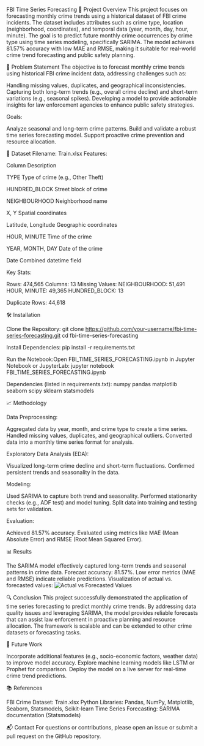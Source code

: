 FBI Time Series Forecasting
📌 Project Overview
This project focuses on forecasting monthly crime trends using a historical dataset of FBI crime incidents. The dataset includes attributes such as crime type, location (neighborhood, coordinates), and temporal data (year, month, day, hour, minute). The goal is to predict future monthly crime occurrences by crime type using time series modeling, specifically SARIMA. The model achieves 81.57% accuracy with low MAE and RMSE, making it suitable for real-world crime trend forecasting and public safety planning.

🚨 Problem Statement
The objective is to forecast monthly crime trends using historical FBI crime incident data, addressing challenges such as:

Handling missing values, duplicates, and geographical inconsistencies.
Capturing both long-term trends (e.g., overall crime decline) and short-term variations (e.g., seasonal spikes).
Developing a model to provide actionable insights for law enforcement agencies to enhance public safety strategies.

Goals:

Analyze seasonal and long-term crime patterns.
Build and validate a robust time series forecasting model.
Support proactive crime prevention and resource allocation.


📂 Dataset
Filename: Train.xlsx
Features:



Column
Description



TYPE
Type of crime (e.g., Other Theft)


HUNDRED_BLOCK
Street block of crime


NEIGHBOURHOOD
Neighborhood name


X, Y
Spatial coordinates


Latitude, Longitude
Geographic coordinates


HOUR, MINUTE
Time of the crime


YEAR, MONTH, DAY
Date of the crime


Date
Combined datetime field


Key Stats:

Rows: 474,565
Columns: 13
Missing Values:
NEIGHBOURHOOD: 51,491
HOUR, MINUTE: 49,365
HUNDRED_BLOCK: 13


Duplicate Rows: 44,618


🛠 Installation

Clone the Repository:
git clone https://github.com/your-username/fbi-time-series-forecasting.git
cd fbi-time-series-forecasting


Install Dependencies:
pip install -r requirements.txt


Run the Notebook:Open FBI_TIME_SERIES_FORECASTING.ipynb in Jupyter Notebook or JupyterLab:
jupyter notebook FBI_TIME_SERIES_FORECASTING.ipynb



Dependencies (listed in requirements.txt):
numpy
pandas
matplotlib
seaborn
scipy
sklearn
statsmodels


📈 Methodology

Data Preprocessing:

Aggregated data by year, month, and crime type to create a time series.
Handled missing values, duplicates, and geographical outliers.
Converted data into a monthly time series format for analysis.


Exploratory Data Analysis (EDA):

Visualized long-term crime decline and short-term fluctuations.
Confirmed persistent trends and seasonality in the data.


Modeling:

Used SARIMA to capture both trend and seasonality.
Performed stationarity checks (e.g., ADF test) and model tuning.
Split data into training and testing sets for validation.


Evaluation:

Achieved 81.57% accuracy.
Evaluated using metrics like MAE (Mean Absolute Error) and RMSE (Root Mean Squared Error).




📊 Results

The SARIMA model effectively captured long-term trends and seasonal patterns in crime data.
Forecast accuracy: 81.57%.
Low error metrics (MAE and RMSE) indicate reliable predictions.
Visualization of actual vs. forecasted values:
<img src="[images/actual_vs_forecasted.png](https://github.com/krishnaperumalla/FBI-Time-Series-Forecasting/blob/main/README.md)" alt="Actual vs Forecasted Values">


🔍 Conclusion
This project successfully demonstrated the application of time series forecasting to predict monthly crime trends. By addressing data quality issues and leveraging SARIMA, the model provides reliable forecasts that can assist law enforcement in proactive planning and resource allocation. The framework is scalable and can be extended to other crime datasets or forecasting tasks.

🚀 Future Work

Incorporate additional features (e.g., socio-economic factors, weather data) to improve model accuracy.
Explore machine learning models like LSTM or Prophet for comparison.
Deploy the model on a live server for real-time crime trend predictions.


📚 References

FBI Crime Dataset: Train.xlsx
Python Libraries: Pandas, NumPy, Matplotlib, Seaborn, Statsmodels, Scikit-learn
Time Series Forecasting: SARIMA documentation (Statsmodels)


📬 Contact
For questions or contributions, please open an issue or submit a pull request on the GitHub repository.
